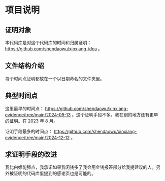 # 项目说明

## 证明对象

本代码库是对这个代码库的时间和归属证明： https://github.com/shendaowu/xinxiang-idea 。

## 文件结构介绍

每个时间点证明都放在一个以日期命名的文件夹里。

## 典型时间点

这里最早的时间点： https://github.com/shendaowu/xinxiang-evidence/tree/main/2024-09-13 。这个证明手段不多。我在别的地方还有更早的证明。在 2023 年 8 月。

证明手段最多的时间点： https://github.com/shendaowu/xinxiang-evidence/tree/main/2024-12-12 。

## 求证明手段的改进

我比白嫖能强点，我承诺如果我闲钱多了我会用金钱报答部分给我提建议的人。另外被证明的代码库里提到的感谢页也是可能的。
